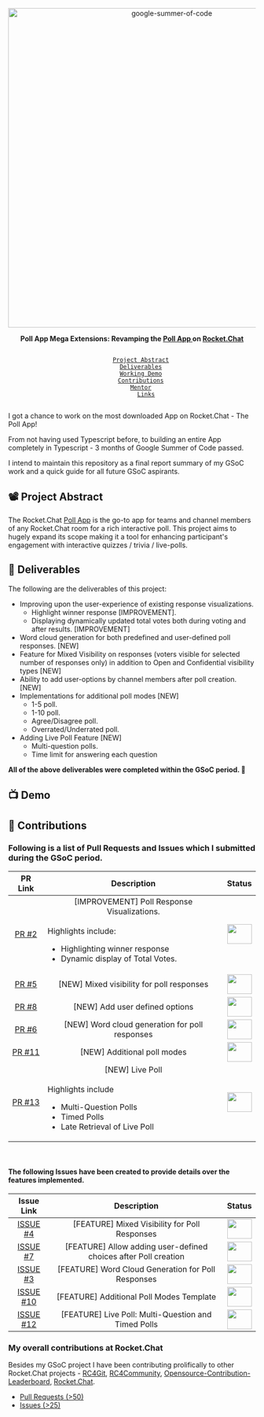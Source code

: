 <div align="center">
    <a href="https://summerofcode.withgoogle.com/projects/#6521788818784256"><img src="https://i.imgur.com/pgkUceb.png" width="650" alt="google-summer-of-code"></a>
    <br>
    <b> 
        <p>
        Poll App Mega Extensions: Revamping the <a href="https://github.com/RocketChat/rocket.chat.app-poll">Poll App </a> on <a href="https://rocket.chat/">Rocket.Chat</a>
        </p>
    </b>
</div>

<p align="center">
    <code> 
        <a href="#-project-abstract">Project Abstract</a>&nbsp;&nbsp;&nbsp;
        <a href="#-deliverables">Deliverables</a>&nbsp;&nbsp;&nbsp;
        <a href="#-working-demo">Working Demo</a>&nbsp;&nbsp;&nbsp;
        <a href="#-contributions">Contributions</a>&nbsp;&nbsp;&nbsp;
        <a href="#-mentor">Mentor</a>&nbsp;&nbsp;&nbsp;
        <a href="#-links">Links</a>
    </code>
</p>

I got a chance to work on the most downloaded App on Rocket.Chat - The Poll App!

From not having used Typescript before, to building an entire App completely in Typescript - 3 months of Google Summer of Code passed.

I intend to maintain this repository as a final report summary of my GSoC work and a quick guide for all future GSoC aspirants.

## 📽️ Project Abstract

The Rocket.Chat [Poll App](https://github.com/RocketChat/rocket.chat.app-poll) is the go-to app for teams and channel members of any Rocket.Chat room for a rich interactive poll. This project aims to hugely expand its scope making it a tool for enhancing participant's engagement with interactive quizzes / trivia / live-polls.

## 🚢 Deliverables

The following are the deliverables of this project:

- Improving upon the user-experience of existing response visualizations.
  - Highlight winner response [IMPROVEMENT].
  - Displaying dynamically updated total votes both during voting and after results. [IMPROVEMENT]
- Word cloud generation for both predefined and user-defined poll responses. [NEW]
- Feature for Mixed Visibility on responses (voters visible for selected number of responses only) in addition to Open and Confidential visibility types [NEW]
- Ability to add user-options by channel members after poll creation. [NEW] 
- Implementations for additional poll modes [NEW] 
  - 1-5 poll.
  - 1-10 poll.
  - Agree/Disagree poll.
  - Overrated/Underrated poll.
- Adding Live Poll Feature [NEW]
  - Multi-question polls.
  - Time limit for answering each question

**All of the above deliverables were completed within the GSoC period. 🎉**

## 📺 Demo

<!-- TODO: Add demo videos -->

## 🚀 Contributions


### Following is a list of Pull Requests and Issues which I submitted during the GSoC period.

<div align="center">

| PR Link   | Description  | Status | 
| :-----------: | :------------------------------------:| :------:|
| [PR #2](https://github.com/RocketChat/rocket.chat.app-poll/pull/2) | [IMPROVEMENT] Poll Response Visualizations. <br><br> <div align="left"> Highlights include:<ul><li>Highlighting winner response</li><li>Dynamic display of Total Votes.</li><div> | <img src="https://i.imgur.com/tskv8MM.png" width=50 height=40> |
| [PR #5](https://github.com/RocketChat/rocket.chat.app-poll/pull/5) | [NEW] Mixed visibility for poll responses | <img src="https://i.imgur.com/tskv8MM.png" width=50 height=40> |
| [PR #8](https://github.com/RocketChat/rocket.chat.app-poll/pull/8) | [NEW] Add user defined options | <img src="https://i.imgur.com/tskv8MM.png" width=50 height=40> |
| [PR #6](https://github.com/RocketChat/rocket.chat.app-poll/pull/6) | [NEW] Word cloud generation for poll responses | <img src="https://i.imgur.com/1r1keCi.png" width=50 height=40> |
| [PR #11](https://github.com/RocketChat/rocket.chat.app-poll/pull/11) | [NEW] Additional poll modes | <img src="https://i.imgur.com/1r1keCi.png" width=50 height=40>
| [PR #13](https://github.com/RocketChat/rocket.chat.app-poll/pull/13) | [NEW] Live Poll <br><br> <div align="left"> Highlights include <ul><li>Multi-Question Polls</li><li>Timed Polls</li><li>Late Retrieval of Live Poll</li></ul> | <img src="https://i.imgur.com/1r1keCi.png" width=50 height=40> |

</div>

<br>
    
#### The following Issues have been created to provide details over the features implemented.
    

<div align="center">
    
| Issue Link   | Description  | Status | 
| :-----------: | :------------------------------------:| :------:|
| [ISSUE #4](https://github.com/RocketChat/rocket.chat.app-poll/issues/4) | [FEATURE] Mixed Visibility for Poll Responses | <img src="https://i.imgur.com/ihaDyZS.png" width=50 height=40> |
| [ISSUE #7](https://github.com/RocketChat/rocket.chat.app-poll/issues/7) | [FEATURE] Allow adding user-defined choices after Poll creation | <img src="https://i.imgur.com/ihaDyZS.png" width=50 height=40> |
| [ISSUE #3](https://github.com/RocketChat/rocket.chat.app-poll/issues/3) | [FEATURE] Word Cloud Generation for Poll Responses | <img src="https://i.imgur.com/1r1keCi.png" width=50 height=40> |
| [ISSUE #10](https://github.com/RocketChat/rocket.chat.app-poll/issues/10) | [FEATURE] Additional Poll Modes Template | <img src="https://i.imgur.com/1r1keCi.png" width=50 height=40> |
| [ISSUE #12](https://github.com/RocketChat/rocket.chat.app-poll/issues/12) | [FEATURE] Live Poll: Multi-Question and Timed Polls | <img src="https://i.imgur.com/1r1keCi.png" width=50 height=40>

</div>
    
### My overall contributions at Rocket.Chat
    
Besides my GSoC project I have been contributing prolifically to other Rocket.Chat projects - [RC4Git](https://github.com/RocketChat/RC4Community), [RC4Community](https://github.com/RonLek/RC4Community), [Opensource-Contribution-Leaderboard](https://github.com/RocketChat/Opensource-Contribution-Leaderboard), [Rocket.Chat](https://github.com/RocketChat/Rocket.Chat).
    
- [Pull Requests (>50)](https://github.com/pulls?q=is:pr+org:RocketChat+author:RonLek)
- [Issues (>25)](https://github.com/issues?q=is:issue+org:RocketChat+author:RonLek)
